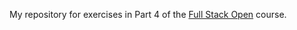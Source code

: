 My repository for exercises in Part 4 of the [Full Stack Open](https://fullstackopen.com/en/) course.
